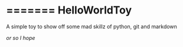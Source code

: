 =======
HelloWorldToy
=============

A simple toy to show off some mad skillz of python, git and markdown

*or so I hope*

